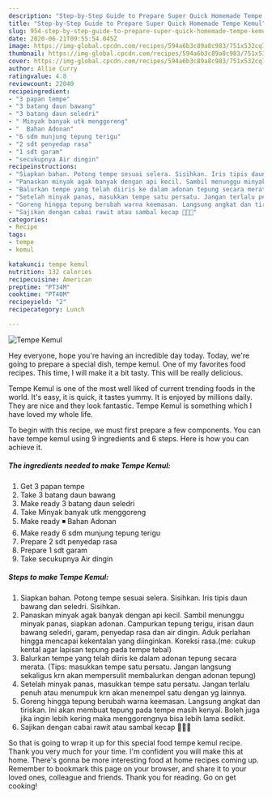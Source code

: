 ```yaml
---
description: "Step-by-Step Guide to Prepare Super Quick Homemade Tempe Kemul"
title: "Step-by-Step Guide to Prepare Super Quick Homemade Tempe Kemul"
slug: 954-step-by-step-guide-to-prepare-super-quick-homemade-tempe-kemul
date: 2020-06-21T09:55:54.045Z
image: https://img-global.cpcdn.com/recipes/594a6b3c89a8c983/751x532cq70/tempe-kemul-foto-resep-utama.jpg
thumbnail: https://img-global.cpcdn.com/recipes/594a6b3c89a8c983/751x532cq70/tempe-kemul-foto-resep-utama.jpg
cover: https://img-global.cpcdn.com/recipes/594a6b3c89a8c983/751x532cq70/tempe-kemul-foto-resep-utama.jpg
author: Allie Curry
ratingvalue: 4.8
reviewcount: 22040
recipeingredient:
- "3 papan tempe"
- "3 batang daun bawang"
- "3 batang daun seledri"
- " Minyak banyak utk menggoreng"
- "  Bahan Adonan"
- "6 sdm munjung tepung terigu"
- "2 sdt penyedap rasa"
- "1 sdt garam"
- "secukupnya Air dingin"
recipeinstructions:
- "Siapkan bahan. Potong tempe sesuai selera. Sisihkan. Iris tipis daun bawang dan seledri. Sisihkan."
- "Panaskan minyak agak banyak dengan api kecil. Sambil menunggu minyak panas, siapkan adonan. Campurkan tepung terigu, irisan daun bawang seledri, garam, penyedap rasa dan air dingin. Aduk perlahan hingga mencapai kekentalan yang diinginkan. Koreksi rasa.(me: cukup kental agar lapisan tepung pada tempe tebal)"
- "Balurkan tempe yang telah diiris ke dalam adonan tepung secara merata. (Tips: masukkan tempe satu persatu. Jangan langsung sekaligus krn akan mempersulit membalurkan dengan adonan tepung)"
- "Setelah minyak panas, masukkan tempe satu persatu. Jangan terlalu penuh atau menumpuk krn akan menempel satu dengan yg lainnya."
- "Goreng hingga tepung berubah warna keemasan. Langsung angkat dan tiriskan. Ini akan membuat tepung pada tempe masih kenyal. Boleh juga jika ingin lebih kering maka menggorengnya bisa lebih lama sedikit."
- "Sajikan dengan cabai rawit atau sambal kecap 🤤🤤🤤"
categories:
- Recipe
tags:
- tempe
- kemul

katakunci: tempe kemul 
nutrition: 132 calories
recipecuisine: American
preptime: "PT34M"
cooktime: "PT40M"
recipeyield: "2"
recipecategory: Lunch

---
```



![Tempe Kemul](https://img-global.cpcdn.com/recipes/594a6b3c89a8c983/751x532cq70/tempe-kemul-foto-resep-utama.jpg)

Hey everyone, hope you're having an incredible day today. Today, we're going to prepare a special dish, tempe kemul. One of my favorites food recipes. This time, I will make it a bit tasty. This will be really delicious.

Tempe Kemul is one of the most well liked of current trending foods in the world. It's easy, it is quick, it tastes yummy. It is enjoyed by millions daily. They are nice and they look fantastic. Tempe Kemul is something which I have loved my whole life.




To begin with this recipe, we must first prepare a few components. You can have tempe kemul using 9 ingredients and 6 steps. Here is how you can achieve it.

<!--inarticleads1-->

##### The ingredients needed to make Tempe Kemul:

1. Get 3 papan tempe
1. Take 3 batang daun bawang
1. Make ready 3 batang daun seledri
1. Take  Minyak banyak utk menggoreng
1. Make ready  ◾ Bahan Adonan
1. Make ready 6 sdm munjung tepung terigu
1. Prepare 2 sdt penyedap rasa
1. Prepare 1 sdt garam
1. Take secukupnya Air dingin




<!--inarticleads2-->

##### Steps to make Tempe Kemul:

1. Siapkan bahan. Potong tempe sesuai selera. Sisihkan. Iris tipis daun bawang dan seledri. Sisihkan.
1. Panaskan minyak agak banyak dengan api kecil. Sambil menunggu minyak panas, siapkan adonan. Campurkan tepung terigu, irisan daun bawang seledri, garam, penyedap rasa dan air dingin. Aduk perlahan hingga mencapai kekentalan yang diinginkan. Koreksi rasa.(me: cukup kental agar lapisan tepung pada tempe tebal)
1. Balurkan tempe yang telah diiris ke dalam adonan tepung secara merata. (Tips: masukkan tempe satu persatu. Jangan langsung sekaligus krn akan mempersulit membalurkan dengan adonan tepung)
1. Setelah minyak panas, masukkan tempe satu persatu. Jangan terlalu penuh atau menumpuk krn akan menempel satu dengan yg lainnya.
1. Goreng hingga tepung berubah warna keemasan. Langsung angkat dan tiriskan. Ini akan membuat tepung pada tempe masih kenyal. Boleh juga jika ingin lebih kering maka menggorengnya bisa lebih lama sedikit.
1. Sajikan dengan cabai rawit atau sambal kecap 🤤🤤🤤




So that is going to wrap it up for this special food tempe kemul recipe. Thank you very much for your time. I'm confident you will make this at home. There's gonna be more interesting food at home recipes coming up. Remember to bookmark this page on your browser, and share it to your loved ones, colleague and friends. Thank you for reading. Go on get cooking!
